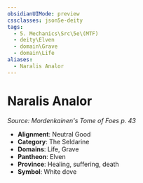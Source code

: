```yaml
---
obsidianUIMode: preview
cssclasses: json5e-deity
tags:
  - 5. Mechanics\Src\5e\(MTF)
  - deity\Elven
  - domain\Grave
  - domain\Life
aliases:
  - Naralis Analor
---
```

# Naralis Analor
*Source: Mordenkainen's Tome of Foes p. 43* 

- **Alignment**: Neutral Good
- **Category**: The Seldarine
- **Domains**: Life, Grave
- **Pantheon**: Elven
- **Province**: Healing, suffering, death
- **Symbol**: White dove
